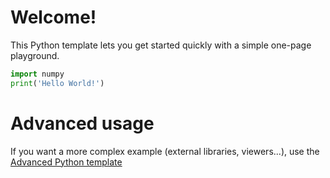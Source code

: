 # Welcome!

This Python template lets you get started quickly with a simple one-page playground.

```python runnable
import numpy
print('Hello World!')
```

# Advanced usage

If you want a more complex example (external libraries, viewers...), use the [Advanced Python template](https://tech.io/select-repo/429)
